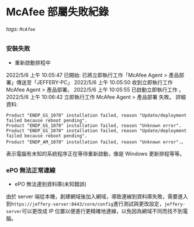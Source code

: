 # McAfee 部屬失敗紀錄
###### tags: `McAfee`

### 安裝失敗

- 重新啟動排程中

2022/5/6 上午 10:05:47	已開始: 已將立即執行工作「McAfee Agent > 產品部署」傳送至「JEFFERY-PC」
2022/5/6 上午 10:05:50	收到立即執行工作 McAfee Agent > 產品部署。
2022/5/6 上午 10:05:55	已啟動立即執行工作 。
2022/5/6 上午 10:06:42	立即執行工作 McAfee Agent > 產品部署 失敗。
詳細資料: 
```
Product "ENDP_GS_1070" installation failed, reason "Update/deployment failed because reboot pending".
Product "ENDP_GS_1070" installation failed, reason "Unknown error".
Product "ENDP_GS_1070" installation failed, reason "Update/deployment failed because reboot pending".
Product "ENDP_AM_1070" installation failed, reason "Unknown error".。
```

表示電腦有未知的系統程序正在等待重新啟動，像是 Windows 更新排程等等。

###  ePO 無法正常連線

- ePO 無法連到資料庫(未知錯誤)

由於 server 端從本機，創建網域後加入網域，導致連線到資料庫失敗，需要進入到`https://jeffery-server:8443/core/config`進行測試與更改設定，`jeffery-server`可以更改成 IP 位置以便進行更精確地連線，以免因為網域不同而找不到電腦。